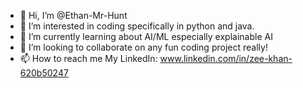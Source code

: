 - 👋 Hi, I’m @Ethan-Mr-Hunt
- 👀 I’m interested in coding specifically in python and java. 
- 🌱 I’m currently learning about AI/ML especially explainable AI
- 💞️ I’m looking to collaborate on any fun coding project really!
- 📫 How to reach me My LinkedIn: www.linkedin.com/in/zee-khan-620b50247
<!---
Ethan-Mr-Hunt/Ethan-Mr-Hunt is a ✨ special ✨ repository because its `README.md` (this file) appears on your GitHub profile.
You can click the Preview link to take a look at your changes.
--->
